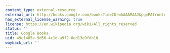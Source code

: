 ```yaml
---
content_type: external-resource
external_url: http://books.google.com/books?id=CUrwAAAAMAAJ&pg=PAfrontcover
has_external_license_warning: true
license: https://en.wikipedia.org/wiki/All_rights_reserved
status: ''
title: Google Books
uid: 49e1485e-9d56-4c1d-a9f2-0ed13e9fdb10
wayback_url: ''
---
```

